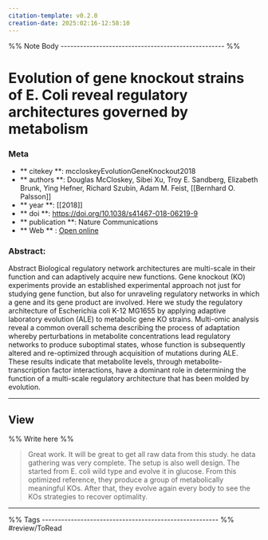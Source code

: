 ```yaml
---
citation-template: v0.2.0
creation-date: 2025:02:16-12:58:10
---
```


%% Note Body --------------------------------------------------- %%
# Evolution of gene knockout strains of E. Coli reveal regulatory architectures governed by metabolism

### Meta
- ** citekey **: mccloskeyEvolutionGeneKnockout2018
- ** authors **: Douglas McCloskey, Sibei Xu, Troy E. Sandberg, Elizabeth Brunk, Ying Hefner, Richard Szubin, Adam M. Feist, [[Bernhard O. Palsson]]
- ** year **: [[2018]]
- ** doi **: https://doi.org/10.1038/s41467-018-06219-9
- ** publication **: Nature Communications
- ** Web ** : [Open online](https://www.nature.com/articles/s41467-018-06219-9)


### Abstract:
Abstract Biological regulatory network architectures are multi-scale in their function and can adaptively acquire new functions. Gene knockout (KO) experiments provide an established experimental approach not just for studying gene function, but also for unraveling regulatory networks in which a gene and its gene product are involved. Here we study the regulatory architecture of Escherichia coli K-12 MG1655 by applying adaptive laboratory evolution (ALE) to metabolic gene KO strains. Multi-omic analysis reveal a common overall schema describing the process of adaptation whereby perturbations in metabolite concentrations lead regulatory networks to produce suboptimal states, whose function is subsequently altered and re-optimized through acquisition of mutations during ALE. These results indicate that metabolite levels, through metabolite-transcription factor interactions, have a dominant role in determining the function of a multi-scale regulatory architecture that has been molded by evolution.

___

## View

%% Write here %%

> Great work. It will be great to get all raw data from this study. he data gathering was very complete. The setup is also well design. The started from E. coli wild type and evolve it in glucose. From this optimized reference, they produce a group of metabolically meaningful KOs. After that, they evolve again every body to see the KOs strategies to recover optimality. 




___
%% Tags  ------------------------------------------------------- %%
#review/ToRead